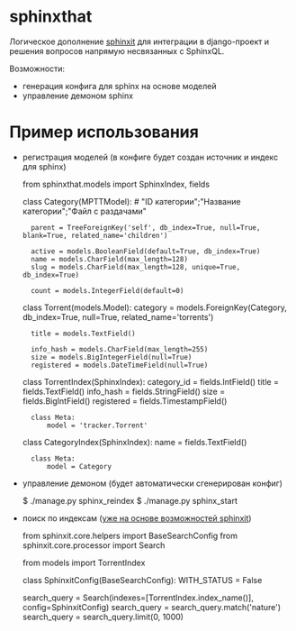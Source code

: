 sphinxthat
==========

Логическое дополнение [sphinxit](https://github.com/semirook/sphinxit) для интеграции в django-проект и решения вопросов напрямую несвязанных с SphinxQL.

Возможности:

- генерация конфига для sphinx на основе моделей
- управление демоном sphinx


Пример использования
====================

- регистрация моделей (в конфиге будет создан источник и индекс для sphinx)


    from sphinxthat.models import SphinxIndex, fields

    class Category(MPTTModel):
        # "ID категории";"Название категории";"Файл с раздачами"
    
        parent = TreeForeignKey('self', db_index=True, null=True, blank=True, related_name='children')
    
        active = models.BooleanField(default=True, db_index=True)
        name = models.CharField(max_length=128)
        slug = models.CharField(max_length=128, unique=True, db_index=True)
    
        count = models.IntegerField(default=0)
    
    class Torrent(models.Model):
        category = models.ForeignKey(Category, db_index=True, null=True, related_name='torrents')
    
        title = models.TextField()
    
        info_hash = models.CharField(max_length=255)
        size = models.BigIntegerField(null=True)
        registered = models.DateTimeField(null=True)
    
    class TorrentIndex(SphinxIndex):
        category_id = fields.IntField()
        title = fields.TextField()
        info_hash = fields.StringField()
        size = fields.BigIntField()
        registered = fields.TimestampField()
    
        class Meta:
            model = 'tracker.Torrent'
    
    class CategoryIndex(SphinxIndex):
        name = fields.TextField()
    
        class Meta:
            model = Category


- управление демоном (будет автоматически сгенерирован конфиг)


    $ ./manage.py sphinx_reindex
    $ ./manage.py sphinx_start
    
    
    
- поиск по индексам ([уже на основе возможностей sphinxit](http://sphinxit.readthedocs.org/en/latest/usage.html))


    from sphinxit.core.helpers import BaseSearchConfig
    from sphinxit.core.processor import Search
    
    from models import TorrentIndex
    
    class SphinxitConfig(BaseSearchConfig):
        WITH_STATUS = False
    
    search_query = Search(indexes=[TorrentIndex.index_name()], config=SphinxitConfig)
    search_query = search_query.match('nature')
    search_query = search_query.limit(0, 1000)

    
    